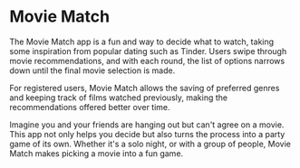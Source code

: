 # Movie Match

The Movie Match app is a fun and way to decide what to watch, taking some inspiration from popular dating such as Tinder. Users swipe through movie recommendations, and with each round, the list of options narrows down until the final movie selection is made.

For registered users, Movie Match allows the saving of preferred genres and keeping track of films watched previously, making the recommendations offered better over time.

Imagine you and your friends are hanging out but can't agree on a movie. This app not only helps you decide but also turns the process into a party game of its own. Whether it's a solo night, or with a group of people, Movie Match makes picking a movie into a fun game.